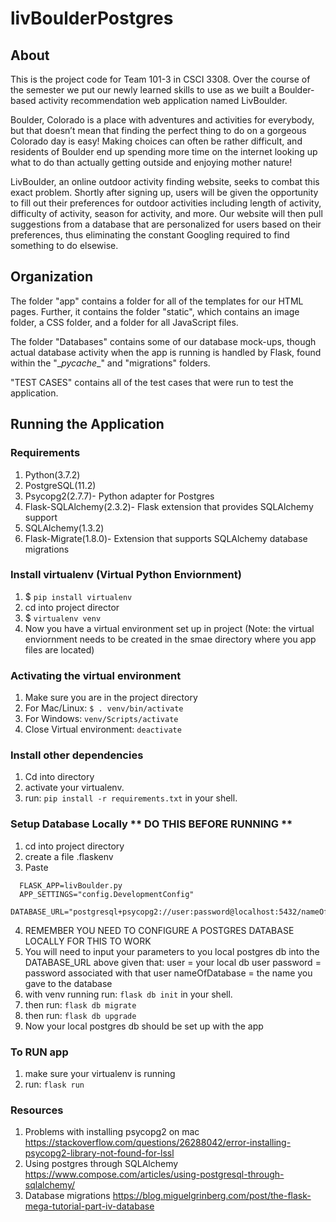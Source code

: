 # livBoulderPostgres

## About

This is the project code for Team 101-3 in CSCI 3308. Over the course of the semester we put our newly learned skills to use as we built a Boulder-based activity recommendation web application named LivBoulder.

Boulder, Colorado is a place with adventures and activities for everybody, but that doesn’t mean that finding the perfect thing to do on a gorgeous Colorado day is easy! Making choices can often be rather difficult, and residents of Boulder end up spending more time on the internet looking up what to do than actually getting outside and enjoying mother nature!

LivBoulder, an online outdoor activity finding website, seeks to combat this exact problem. Shortly after signing up, users will be given the opportunity to fill out their preferences for outdoor activities including length of activity, difficulty of activity, season for activity, and more. Our website will then pull suggestions from a database that are personalized for users based on their preferences, thus eliminating the constant Googling required to find something to do elsewise.

## Organization

The folder "app" contains a folder for all of the templates for our HTML pages. Further, it contains the folder "static", which contains an image folder, a CSS folder, and a folder for all JavaScript files.

The folder "Databases" contains some of our database mock-ups, though actual database activity when the app is running is handled by Flask, found within the "\__pycache__" and "migrations" folders.

"TEST CASES" contains all of the test cases that were run to test the application.

## Running the Application

### Requirements
1. Python(3.7.2)
2. PostgreSQL(11.2)
3. Psycopg2(2.7.7)- Python adapter for Postgres
3. Flask-SQLAlchemy(2.3.2)- Flask extension that provides SQLAlchemy support
4. SQLAlchemy(1.3.2)
5. Flask-Migrate(1.8.0)- Extension that supports SQLAlchemy database migrations


### Install virtualenv (Virtual Python Enviornment)
1. $ ```pip install virtualenv```
2. cd into project director
3. $ ```virtualenv venv```
4. Now you have a virtual environment set up in project (Note: the virtual enviornment needs to be created in the smae directory where you app files are located)

### Activating the virtual environment
1. Make sure you are in the project directory
2. For Mac/Linux: ```$ . venv/bin/activate```
3. For Windows: ```venv/Scripts/activate```
4. Close Virtual environment: ```deactivate```

### Install other dependencies
1. Cd into directory
2. activate your virtualenv.
3. run: ```pip install -r requirements.txt``` in your shell.

### Setup Database Locally ** DO THIS BEFORE RUNNING **
1. cd into project directory
2. create a file .flaskenv
3. Paste
```
  FLASK_APP=livBoulder.py
  APP_SETTINGS="config.DevelopmentConfig"
  DATABASE_URL="postgresql+psycopg2://user:password@localhost:5432/nameOfDatabase"
```
4. REMEMBER YOU NEED TO CONFIGURE A POSTGRES DATABASE LOCALLY FOR THIS TO WORK
5. You will need to input your parameters to you local postgres db into the DATABASE_URL above given that:
    user = your local db user
    password = password associated with that user
    nameOfDatabase = the name you gave to the database
6. with venv running run: ```flask db init``` in your shell.
7. then run: ```flask db migrate```
8. then run: ```flask db upgrade```
9. Now your local postgres db should be set up with the app

### To RUN app
1. make sure your virtualenv is running
2. run: ```flask run```

### Resources
1. Problems with installing psycopg2 on mac
    https://stackoverflow.com/questions/26288042/error-installing-psycopg2-library-not-found-for-lssl
2. Using postgres through SQLAlchemy
    https://www.compose.com/articles/using-postgresql-through-sqlalchemy/
3. Database migrations
    https://blog.miguelgrinberg.com/post/the-flask-mega-tutorial-part-iv-database
